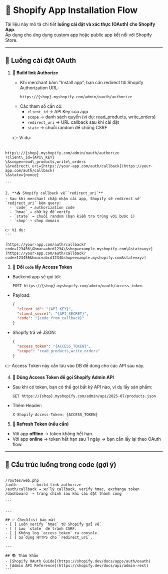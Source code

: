 
# 🚀 Shopify App Installation Flow

Tài liệu này mô tả chi tiết **luồng cài đặt và xác thực (OAuth) cho Shopify App**.  
Áp dụng cho ứng dụng custom app hoặc public app kết nối với Shopify Store.

---

## 📌 Luồng cài đặt OAuth

1. **🔗 Build link Authorize**  
   - Khi merchant bấm "Install app", bạn cần redirect tới Shopify Authorization URL:  
     ```
     https://{shop}.myshopify.com/admin/oauth/authorize
     ```
   - Các tham số cần có:
     - `client_id` → API Key của app
     - `scope` → danh sách quyền (ví dụ: read_products, write_orders)
     - `redirect_uri` → URL callback sau khi cài đặt
     - `state` → chuỗi random để chống CSRF

   👉 Ví dụ:
````

https\://{shop}.myshopify.com/admin/oauth/authorize
?client\_id={API\_KEY}
\&scope=read\_products,write\_orders
\&redirect\_uri=[https://your-app.com/auth/callback](https://your-app.com/auth/callback)
\&state={nonce}

```

2. **📥 Shopify callback về `redirect_uri`**  
- Sau khi merchant chấp nhận cài app, Shopify sẽ redirect về `redirect_uri` kèm query:
  - `code` → authorization code
  - `hmac` → chữ ký để verify
  - `state` → chuỗi random (bạn kiểm tra trùng với bước 1)
  - `shop` → shop domain

👉 Ví dụ:
```

[https://your-app.com/auth/callback?code=123456\&hmac=abcd1234\&shop=example.myshopify.com\&state=xyz](https://your-app.com/auth/callback?code=123456&hmac=abcd1234&shop=example.myshopify.com&state=xyz)

````

3. **🔑 Đổi `code` lấy Access Token**  
- Backend app sẽ gọi tới:
  ```
  POST https://{shop}.myshopify.com/admin/oauth/access_token
  ```
- Payload:
  ```json
  {
    "client_id": "{API_KEY}",
    "client_secret": "{API_SECRET}",
    "code": "{code_from_callback}"
  }
  ```

- Shopify trả về JSON:
  ```json
  {
    "access_token": "{ACCESS_TOKEN}",
    "scope": "read_products,write_orders"
  }
  ```

👉 Access Token này cần lưu vào DB để dùng cho các API sau này.

4. **📡 Dùng Access Token để gọi Shopify Admin API**  
- Sau khi có token, bạn có thể gọi bất kỳ API nào, ví dụ lấy sản phẩm:
  ```
  GET https://{shop}.myshopify.com/admin/api/2025-07/products.json
  ```
- Thêm Header:
  ```
  X-Shopify-Access-Token: {ACCESS_TOKEN}
  ```

5. **🔄 Refresh Token (nếu cần)**  
- Với app **offline** → token không hết hạn.  
- Với app **online** → token hết hạn sau 1 ngày → bạn cần lấy lại theo OAuth flow.  

---

## 📂 Cấu trúc luồng trong code (gợi ý)

````

/routes/web.php
/auth       → build link authorize
/auth/callback → xử lý callback, verify hmac, exchange token
/dashboard  → trang chính sau khi cài đặt thành công

```

---

## ✅ Checklist bảo mật
- [ ] Luôn verify `hmac` từ Shopify gửi về.  
- [ ] Lưu `state` để tránh CSRF.  
- [ ] Không log `access_token` ra console.  
- [ ] Sử dụng HTTPS cho `redirect_uri`.  

---

## 📚 Tham khảo
- [Shopify OAuth Guide](https://shopify.dev/docs/apps/auth/oauth)
- [Admin API Reference](https://shopify.dev/docs/api/admin-rest)
```

